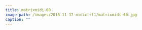 ```yaml
---
title: matrixmidi-60
image-path: /images/2018-11-17-midictrl1/matrixmidi-60.jpg
caption: ""
---
```

